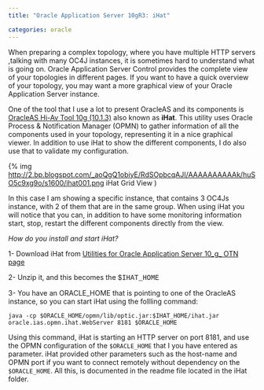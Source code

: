 ```yaml
---
title: "Oracle Application Server 10gR3: iHat"

categories: oracle
---
```

When preparing a complex topology, where you have multiple HTTP servers ,talking with many OC4J instances, it is sometimes hard to understand what is going on. Oracle Application Server Control provides the complete view of your topologies in different pages. If you want to have a quick overview of your topology, you may want a more graphical view of your Oracle Application Server instance.

One of the tool that I use a lot to present OracleAS and its components is [OracleAS Hi-Av Tool 10g (10.1.3)](http://www.oracle.com/technology/products/ias/utilities/ihat1013.zip) also known as **iHat**. This utility uses Oracle Process & Notification Manager (OPMN) to gather information of all the components used in your topology, representing it in a nice graphical viewer. In addition to use iHat to show the different components, I do also use that to validate my configuration.

{% img http://2.bp.blogspot.com/_aoQgQ1obiyE/RdSOpbcqAJI/AAAAAAAAAAk/huSO5c9xg9o/s1600/ihat001.png iHat Grid View )

In this case I am showing a specific instance, that contains 3 OC4Js instance, with 2 of them that are in the same group.  When using iHat you will notice that you can, in addition to have some monitoring information start, stop, restart the different components directly from the view.

*How do you install and start iHat?*


1- Download iHat from  [<span class="topstoryhead">Utilities for Oracle Application Server 10_g_ OTN page</span>](http://www.oracle.com/technology/products/ias/utilities/index.html)

2- Unzip it, and this becomes the <span style="font-family:courier new;">$IHAT_HOME</span>

3- You have an ORACLE_HOME that is pointing to one of the OracleAS instance, so you can start iHat using the follling command:

```
java -cp $ORACLE_HOME/opmn/lib/optic.jar:$IHAT_HOME/ihat.jar oracle.ias.opmn.ihat.WebServer 8181 $ORACLE_HOME
```

Using this command, iHat is starting an HTTP server on port 8181, and use the OPMN configuration of the `$ORACLE_HOME` that I you have entered as parameter. iHat provided other parameters such as the host-name and OPMN port if you want to connect remotely without dependency on the `$ORACLE_HOME`. All this, is documented in the readme file located in the iHat folder.
